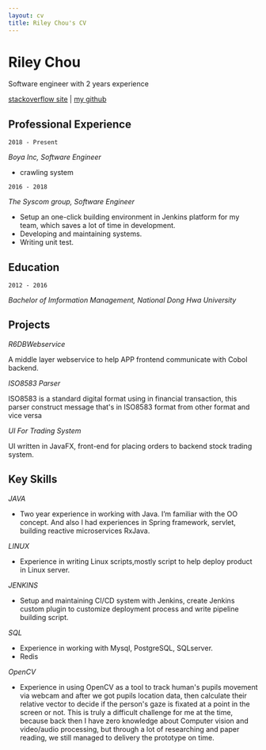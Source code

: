 ```yaml
---
layout: cv
title: Riley Chou's CV
---
```

# Riley Chou
Software engineer with 2 years experience

<div id="stackoverflow">
<a href="https://stackoverflow.com/users/7041254/riley2048">stackoverflow site</a>
| <a href="https://github.com/reiley2048">my github</a>
</div>

## Professional Experience

`2018 - Present`

_Boya Inc, Software Engineer_

- crawling system

`2016 - 2018`

_The Syscom group, Software Engineer_

- Setup an one-click building environment in Jenkins platform for my team, which saves a lot of time in development.
- Developing and maintaining systems.
- Writing unit test.

## Education

`2012 - 2016`

_Bachelor of Imformation Management, National Dong Hwa University_

## Projects

_R6DBWebservice_

A middle layer webservice to help APP frontend communicate with Cobol backend.

_ISO8583 Parser_

ISO8583 is a standard digital format using in financial transaction, this parser construct message that's in ISO8583 format from other format and vice versa

_UI For Trading System_

UI written in JavaFX, front-end for placing orders to backend stock trading system.

## Key Skills
_JAVA_
- Two year experience in working with Java. I’m familiar with the OO concept. And also I had experiences in Spring framework, servlet, building reactive microservices RxJava.

_LINUX_
- Experience in writing Linux scripts,mostly script to help deploy product in Linux server.

_JENKINS_
- Setup and maintaining CI/CD system with Jenkins, create Jenkins custom plugin to
customize deployment process and write pipeline building script.

_SQL_
- Experience in working with Mysql, PostgreSQL, SQLserver. 
- Redis 

_OpenCV_
- Experience in using OpenCV as a tool to track human's pupils movement via webcam and after we got pupils location data, then calculate their relative vector to decide if the person's gaze is fixated at a point in the screen or not. This is truly a difficult challenge for me at the time, because back then I have zero knowledge about Computer vision and video/audio processing, but through a lot of researching and paper reading, we still managed to delivery the prototype on time.

<!-- ### Footer

Last updated: May 2013 -->


